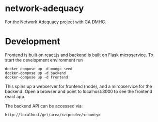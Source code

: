 # network-adequacy
For the Network Adequacy project with CA DMHC.


# Development

Frontend is built on react.js and backend is built on Flask microservice. To start the development environment run

    docker-compose up -d mongo-seed
    docker-compose up -d backend
    docker-compose up -d frontend

This spins up a webserver for frontend (node), and a mircoservice for the backend. Open a browser and point to localhost:3000 to see the frontend react app.

The backend API can be accessed via:

    http://localhost/get/area/<zipcode>/<county>
